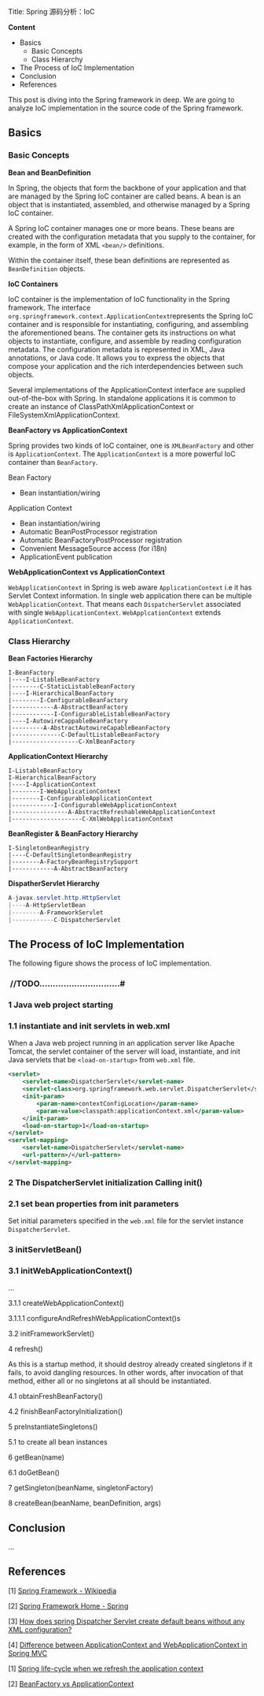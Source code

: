 Title: Spring 源码分析：IoC

**Content**

- Basics
  - Basic Concepts
  - Class Hierarchy
- The Process of IoC Implementation
- Conclusion
- References

This post is diving into the Spring framework in deep. We are going to analyze IoC implementation in the source code of the Spring framework. 



## Basics

### Basic Concepts

**Bean and BeanDefinition**

In Spring, the objects that form the backbone of your application and that are managed by the Spring IoC container are called beans. A bean is an object that is instantiated, assembled, and otherwise managed by a Spring IoC container.

A Spring IoC container manages one or more beans. These beans are created with the configuration metadata that you supply to the container, for example, in the form of XML `<bean/>` definitions.

Within the container itself, these bean definitions are represented as `BeanDefinition` objects.

**IoC Containers**

IoC container is the implementation of IoC functionality in the Spring framework. The interface `org.springframework.context.ApplicationContext`represents the Spring IoC container and is responsible for instantiating, configuring, and assembling the aforementioned beans. The container gets its instructions on what objects to instantiate, configure, and assemble by reading configuration metadata. The configuration metadata is represented in XML, Java annotations, or Java code. It allows you to express the objects that compose your application and the rich interdependencies between such objects.

Several implementations of the ApplicationContext interface are supplied out-of-the-box with Spring. In standalone applications it is common to create an instance of ClassPathXmlApplicationContext or FileSystemXmlApplicationContext. 

**BeanFactory vs ApplicationContext**

Spring provides two kinds of IoC container, one is `XMLBeanFactory` and other is `ApplicationContext`. The `ApplicationContext` is a more powerful IoC container than `BeanFactory`.

Bean Factory

- Bean instantiation/wiring

Application Context

- Bean instantiation/wiring
- Automatic BeanPostProcessor registration
- Automatic BeanFactoryPostProcessor registration
- Convenient MessageSource access (for i18n)
- ApplicationEvent publication

**WebApplicationContext vs ApplicationContext**

`WebApplicationContext` in Spring is web aware `ApplicationContext` i.e it has Servlet Context information. In single web application there can be multiple `WebApplicationContext`. That means each `DispatcherServlet` associated with single `WebApplicationContext`. `WebApplcationContext` extends `ApplicationContext`.

### Class Hierarchy

**Bean Factories Hierarchy**

```
I-BeanFactory
|----I-ListableBeanFactory
|--------C-StaticListableBeanFactory
|----I-HierarchicalBeanFactory
|--------I-ConfigurableBeanFactory
|------------A-AbstractBeanFactory
|------------I-ConfigurableListableBeanFactory
|----I-AutowireCappableBeanFactory
|---------A-AbstractAutowireCapableBeanFactory
|--------------C-DefaultListableBeanFactory
|-------------------C-XmlBeanFactory
```

**ApplicationContext Hierarchy** 

```
I-ListableBeanFactory
I-HierarchicalBeanFactory
|----I-ApplicationContext
|--------I-WebApplicationContext
|--------I-ConfigurableApplicationContext
|------------I-ConfigurableWebApplicationContext		
|----------------A-AbstractRefreshableWebApplicationContext
|--------------------C-XmlWebApplicationContext
```

**BeanRegister & BeanFactory Hierarchy**

```
I-SingletonBeanRegistry
|----C-DefaultSingletonBeanRegistry
|--------A-FactoryBeanRegistrySupport
|------------A-AbstractBeanFactory
```

**DispatherServlet Hierarchy**

```java
A-javax.servlet.http.HttpServlet
|----A-HttpServletBean
|--------A-FrameworkServlet
|------------C-DispatcherServlet
```



## The Process of IoC Implementation

The following figure shows the process of IoC implementation.



### <img> //TODO..............................#$%^&*()*&^%$



### 1 Java web project starting

### 1.1 instantiate and init servlets in web.xml

When a Java web project running in an application server like Apache Tomcat, the servlet container of the server will load, instantiate, and init Java servlets that be `<load-on-startup>` from `web.xml` file. 

```xml
<servlet>
    <servlet-name>DispatcherServlet</servlet-name>
    <servlet-class>org.springframework.web.servlet.DispatcherServlet</servlet-class>
    <init-param>
        <param-name>contextConfigLocation</param-name>
        <param-value>classpath:applicationContext.xml</param-value>
    </init-param>
    <load-on-startup>1</load-on-startup>
</servlet>
<servlet-mapping>
    <servlet-name>DispatcherServlet</servlet-name>
    <url-pattern>/</url-pattern>
</servlet-mapping>
```

### 2 The DispatcherServlet initialization Calling init()

### 2.1 set bean properties from init parameters

Set initial parameters specified in the `web.xml` file for the servlet instance `DispatcherServlet`.

### 3 initServletBean()

### 3.1 initWebApplicationContext()

...





3.1.1 createWebApplicationContext()

3.1.1.1 configureAndRefreshWebApplicationContext()s

3.2 initFrameworkServlet()

4 refresh()

As this is a startup method, it should destroy already created singletons if it fails, to avoid dangling resources. In other words, after invocation of that method, either all or no singletons at all should be instantiated.

4.1 obtainFreshBeanFactory()

4.2 finishBeanFactoryInitialization()

5 preInstantiateSingletons()

5.1 to create all bean instances

6 getBean(name)

6.1 doGetBean()

7 getSingleton(beanName, singletonFactory)

8 createBean(beanName, beanDefinition, args)



## Conclusion

...

## References

[1] [Spring Framework - Wikipedia](https://en.wikipedia.org/wiki/Spring_Framework)

[2] [Spring Framework Home - Spring](https://spring.io/projects/spring-framework)

[3] [How does spring Dispatcher Servlet create default beans without any XML configuration?](https://stackoverflow.com/questions/11708383/how-does-spring-dispatcher-servlet-create-default-beans-without-any-xml-configur)

[4] [Difference between ApplicationContext and WebApplicationContext in Spring MVC](https://www.dineshonjava.com/difference-between-applicationcontext-webapplicationcontext-in-spring-mvc/#:~:text=WebApplicationContext%20in%20Spring%20is%20web,DispatcherServlet%20associated%20with%20single%20WebApplicationContext.)

[1] [Spring life-cycle when we refresh the application context](https://stackoverflow.com/questions/20489272/spring-life-cycle-when-we-refresh-the-application-context)

[2] [BeanFactory vs ApplicationContext](https://stackoverflow.com/questions/243385/beanfactory-vs-applicationcontext)